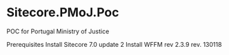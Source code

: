 Sitecore.PMoJ.Poc
=================

POC for Portugal Ministry of Justice

Prerequisites
Install Sitecore 7.0 update 2
Install WFFM rev 2.3.9 rev. 130118
